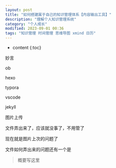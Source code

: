 ```yaml
---
layout: post
title: "如何搭建属于自己的知识管理体系【内容输出工具】"
description: "理解个人知识管理系统"
category: "个人成长"
modified: 2023-09-01 00:36
tags: "知识管理 时间管理 思维导图 xmind 日历"
---
```

* content
{:toc}


妙言

ob


hexo

typora

vscode 

jekyll

图片上传

文件弄出来了，应该就没事了，不用管了

现在就是图片上次的问题了

文件如何弄出来的问题还有一个是

> 概要写这里
<!-- more -->
